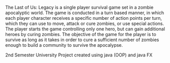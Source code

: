 The Last of Us: Legacy is a single player survival game set in a zombie apocalyptic world. The game is conducted in a turn based manner,
in which each player character receives a specific number of action points per turn, which they can use to move, attack or cure zombies, or use special actions.
The player starts the game controlling only one hero, but can gain additional heroes by curing zombies.
The objective of the game for the player is to survive as long as it takes in order to cure a sufficient number of zombies enough to build a community to survive the apocalypse.

2nd Semester University Project created using java (OOP) and java FX 
